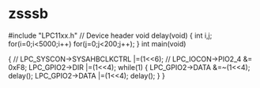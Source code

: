 # zsssb
#include "LPC11xx.h"                    // Device header
void delay(void)
{
	int i,j;
	for(i=0;i<5000;i++)
	for(j=0;j<200;j++);
}
int main(void)
	
{
//	LPC_SYSCON->SYSAHBCLKCTRL |=(1<<6);
//	LPC_IOCON->PIO2_4 &= 0xF8;
	LPC_GPIO2->DIR |=(1<<4);
	while(1)
	{
		LPC_GPIO2->DATA &=~(1<<4);
		delay();
		LPC_GPIO2->DATA |=(1<<4);
		delay();
	}
}
